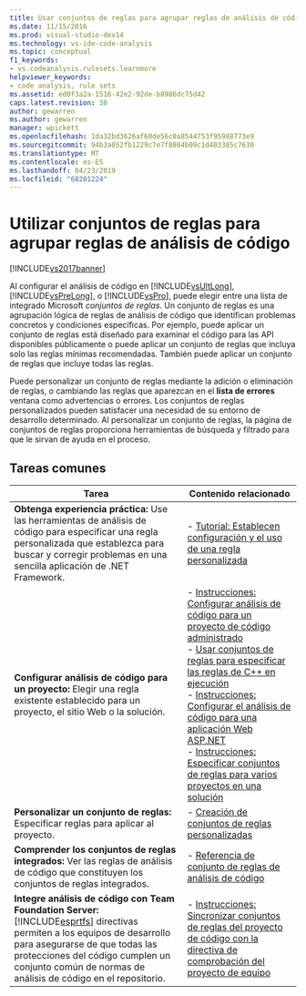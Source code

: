 ```yaml
---
title: Usar conjuntos de reglas para agrupar reglas de análisis de código | Documentos de Microsoft
ms.date: 11/15/2016
ms.prod: visual-studio-dev14
ms.technology: vs-ide-code-analysis
ms.topic: conceptual
f1_keywords:
- vs.codeanalysis.rulesets.learnmore
helpviewer_keywords:
- code analysis, rule sets
ms.assetid: ed0f3a2a-1516-42e2-92de-b8986dc75d42
caps.latest.revision: 38
author: gewarren
ms.author: gewarren
manager: wpickett
ms.openlocfilehash: 1da32bd3626af60de56c0a8544753f95988773e9
ms.sourcegitcommit: 94b3a052fb1229c7e7f8804b09c1d403385c7630
ms.translationtype: MT
ms.contentlocale: es-ES
ms.lasthandoff: 04/23/2019
ms.locfileid: "68201224"
---
```

# <a name="using-rule-sets-to-group-code-analysis-rules"></a>Utilizar conjuntos de reglas para agrupar reglas de análisis de código
[!INCLUDE[vs2017banner](../includes/vs2017banner.md)]

Al configurar el análisis de código en [!INCLUDE[vsUltLong](../includes/vsultlong-md.md)], [!INCLUDE[vsPreLong](../includes/vsprelong-md.md)], o [!INCLUDE[vsPro](../includes/vspro-md.md)], puede elegir entre una lista de integrado Microsoft *conjuntos de reglas*. Un conjunto de reglas es una agrupación lógica de reglas de análisis de código que identifican problemas concretos y condiciones específicas. Por ejemplo, puede aplicar un conjunto de reglas está diseñado para examinar el código para las API disponibles públicamente o puede aplicar un conjunto de reglas que incluya solo las reglas mínimas recomendadas. También puede aplicar un conjunto de reglas que incluye todas las reglas.  
  
 Puede personalizar un conjunto de reglas mediante la adición o eliminación de reglas, o cambiando las reglas que aparezcan en el **lista de errores** ventana como advertencias o errores. Los conjuntos de reglas personalizados pueden satisfacer una necesidad de su entorno de desarrollo determinado. Al personalizar un conjunto de reglas, la página de conjuntos de reglas proporciona herramientas de búsqueda y filtrado para que le sirvan de ayuda en el proceso.  
  
## <a name="common-tasks"></a>Tareas comunes  
  
|Tarea|Contenido relacionado|  
|----------|---------------------|  
|**Obtenga experiencia práctica:** Use las herramientas de análisis de código para especificar una regla personalizada que establezca para buscar y corregir problemas en una sencilla aplicación de .NET Framework.|-   [Tutorial: Establecen configuración y el uso de una regla personalizada](../code-quality/walkthrough-configuring-and-using-a-custom-rule-set.md)|  
|**Configurar análisis de código para un proyecto:** Elegir una regla existente establecido para un proyecto, el sitio Web o la solución.|-   [Instrucciones: Configurar análisis de código para un proyecto de código administrado](../code-quality/how-to-configure-code-analysis-for-a-managed-code-project.md)<br />-   [Usar conjuntos de reglas para especificar las reglas de C++ en ejecución](../code-quality/using-rule-sets-to-specify-the-cpp-rules-to-run.md)<br />-   [Instrucciones: Configurar el análisis de código para una aplicación Web ASP.NET](../code-quality/how-to-configure-code-analysis-for-an-aspnet-web-application.md)<br />-   [Instrucciones: Especificar conjuntos de reglas para varios proyectos en una solución](../code-quality/how-to-specify-managed-code-rule-sets-for-multiple-projects-in-a-solution.md)|  
|**Personalizar un conjunto de reglas:** Especificar reglas para aplicar al proyecto.|-   [Creación de conjuntos de reglas personalizadas](../code-quality/creating-custom-code-analysis-rule-sets.md)|  
|**Comprender los conjuntos de reglas integrados:** Ver las reglas de análisis de código que constituyen los conjuntos de reglas integrados.|-   [Referencia de conjunto de reglas de análisis de código](../code-quality/code-analysis-rule-set-reference.md)|  
|**Integre análisis de código con Team Foundation Server:** [!INCLUDE[esprtfs](../includes/esprtfs-md.md)] directivas permiten a los equipos de desarrollo para asegurarse de que todas las protecciones del código cumplen un conjunto común de normas de análisis de código en el repositorio.|-   [Instrucciones: Sincronizar conjuntos de reglas del proyecto de código con la directiva de comprobación del proyecto de equipo](../code-quality/how-to-synchronize-code-project-rule-sets-with-team-project-check-in-policy.md)|
